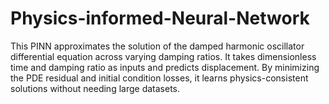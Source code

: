 # Physics-informed-Neural-Network
This PINN approximates the solution of the damped harmonic oscillator differential equation across varying damping ratios. It takes dimensionless time and damping ratio as inputs and predicts displacement. By minimizing the PDE residual and initial condition losses, it learns physics-consistent solutions without needing large datasets.
